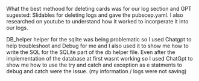 What the best methood for deleting cards was for our log section and GPT sugested: Slidables 
for deleting logs and gave the pubscep.yaml. I also researched on youtube to understand 
how it worked to incorperate it into our logs.

DB_helper helper for the sqlite was being problematic so I used Chatgpt to help troubleshoot 
and Debug for me and I also used it to show me how to write the SQL for the SQLite part of the db 
helper file. Even after the implementation of the database at first wasnt working so I used ChatGpt 
to show me how to use the try and catch and exception as e statments to debug and catch were the issue. 
(my information / logs were not saving)





